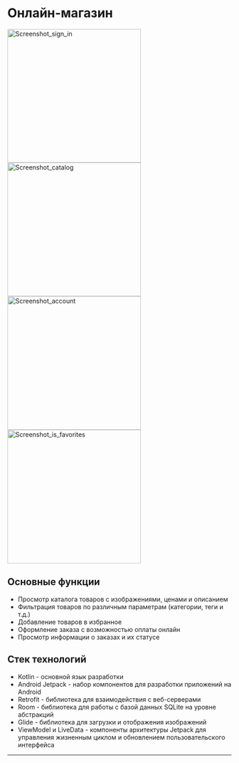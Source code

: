 # Онлайн-магазин
<img width="300" alt="Screenshot_sign_in" src="https://github.com/farydrop/OnlineStoreApp/assets/53113225/4c25eda8-b972-4c2c-b7fe-bd53055d23db">
<img width="300" alt="Screenshot_catalog" src="https://github.com/farydrop/OnlineStoreApp/assets/53113225/386c6c3d-5a52-46ad-825e-dd344881a864">
<img width="300" alt="Screenshot_account" src="https://github.com/farydrop/OnlineStoreApp/assets/53113225/29feae62-7a87-4a76-86a2-daea29acae89">
<img width="300" alt="Screenshot_is_favorites" src="https://github.com/farydrop/OnlineStoreApp/assets/53113225/c93a0098-a83e-4bb7-97b6-be82b1a54ef4">

## Основные функции

- Просмотр каталога товаров с изображениями, ценами и описанием
- Фильтрация товаров по различным параметрам (категории, теги и т.д.)
- Добавление товаров в избранное
- Оформление заказа с возможностью оплаты онлайн
- Просмотр информации о заказах и их статусе

## Стек технологий

- Kotlin - основной язык разработки
- Android Jetpack - набор компонентов для разработки приложений на Android
- Retrofit - библиотека для взаимодействия с веб-серверами
- Room - библиотека для работы с базой данных SQLite на уровне абстракций
- Glide - библиотека для загрузки и отображения изображений
- ViewModel и LiveData - компоненты архитектуры Jetpack для управления жизненным циклом и обновлением пользовательского интерфейса

---
